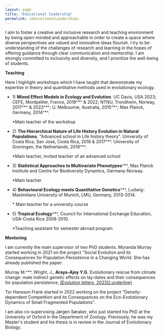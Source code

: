 ```yaml
---
layout: page
title: "Educational leadership"
permalink: \EducationalLeadership\
---
```

 
I aim to foster a creative and inclusive research and teaching
environment by being open-minded and approachable in order to create a
space where diverse perspectives are valued and innovative ideas
flourish. I try to be understanding of the challenges of research and
learning in the hopes of offering guidance through clear communication
and mentorship. I am strongly committed to inclusivity and diversity,
and I prioritize the well-being of students.


**Teaching**

Here I highlight workshops which I have taught that demonstrate my
expertise in theory and quantitative methods used in evolutionary
ecology.

-   1\) **Mixed Effect Models in Ecology and Evolution**. UC Davis, USA
    2023; CEFE, Montpellier, France, 2018^\*^ & 2022; NTNU, Trondheim,
    Norway, 2017^\*^ & 2022^\*^; U. Melbourne, Australia, 2015^\*^; Max
    Planck, Germany, 2014^\*^.

    \*Main teacher of the workshop

-   2\) **The Hierarchical Nature of Life History Evolution in Natural
    Populations**. "Advanced school in Life history theory". University
    of Costa Rica, San José, Costa Rica, 2016 & 2017^\*^. University of
    Groningen, the Netherlands, 2018^\*^.

    \*Main teacher, invited teacher of an advanced school

-   3\) **Statistical Approaches to Multivariate Phenotypes**^\*^, Max
    Planck Institute and Centre for Biodiversity Dynamics,
    Germany-Norway.

    \*Main teacher

-   4\) **Behavioural Ecology meets Quantitative Genetics**^\*^,
    Ludwig-Maximilians University of Munich, LMU, Germany, 2013-2014.

    \* Main teacher for a university course

-   5\) **Tropical Ecology**^\*^, Council for International Exchange
    Education, USA-Costa Rica 2008-2010.

    \*Teaching assistant for semester abroad program
    
    
**Mentoring**

I am currently the main supervisor of two PhD students. Myranda Murray
started working in 2021 on the project \"Social Evolution and its
Consequences for Population Persistence in a Changing World. She has
already published the paper:

Murray M.^\*^, Wright, J., **Araya-Ajoy Y.G.** Evolutionary rescue from
climate change: male indirect genetic effects on lay-dates and their
consequences for population persistence, [[Evolution letters,
2023]{.underline}](https://doi.org/10.1093/evlett/qrad022)

Tor Hansson Frank started in 2022 working on the project
\"Density-dependent Competition and its Consequences on the
Eco-Evolutionary Dynamics of Small Fragmented Populations\".

I am also co-supervising Jørgen Søraker, who just started his PhD at the
University of Oxford in the Department of Zoology. Previously, he was my
Master's student and his thesis is in review in the Journal of
Evolutionary Biology.
    
    
